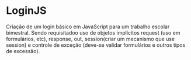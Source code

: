 # LoginJS
Criação de um login básico em JavaScript para um trabalho escolar bimestral.
Sendo requisitadoo uso de objetos implícitos request (uso em formulários, etc), response,
out, session(criar um mecanismo que use session) e controle de
exceção (deve-se validar formulários e outros tipos de excessão).

